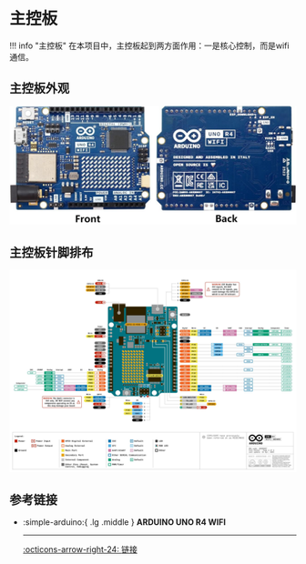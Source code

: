 # 主控板

!!! info "主控板"
    在本项目中，主控板起到两方面作用：一是核心控制，而是wifi通信。

## 主控板外观

![](mcu.png)

## 主控板针脚排布

![](ABX00087-full-pinout.jpg)

## 参考链接

<div class="grid cards" markdown>

-   :simple-arduino:{ .lg .middle } __ARDUINO UNO R4 WIFI__

    ---


    [:octicons-arrow-right-24: <a href="https://docs.arduino.cc/hardware/uno-r4-wifi/#features" target="_blank"> 链接 </a>](#)

</div>